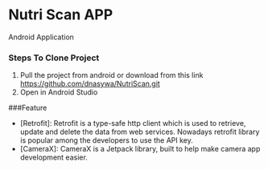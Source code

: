 # Nutri Scan APP
Android Application

### Steps To Clone Project

1. Pull the project from android or download from this link https://github.com/dnasywa/NutriScan.git
2. Open in Android Studio

###Feature
* [Retrofit]: Retrofit is a type-safe http client which is used to retrieve, update and delete the data from web services. Nowadays retrofit library is popular among the developers to use the API key.
* [CameraX]: CameraX is a Jetpack library, built to help make camera app development easier. 

